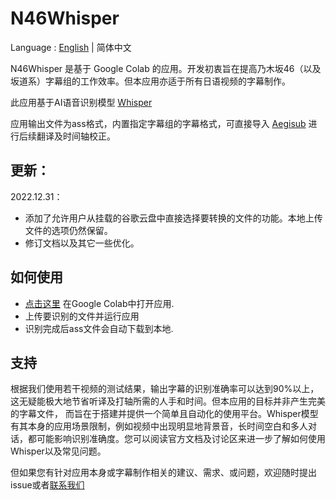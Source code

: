 # N46Whisper

Language : [English](./README.md)  | 简体中文

N46Whisper 是基于 Google Colab 的应用。开发初衷旨在提高乃木坂46（以及坂道系）字幕组的工作效率。但本应用亦适于所有日语视频的字幕制作。

此应用基于AI语音识别模型 [Whisper](https://github.com/openai/whisper)

应用输出文件为ass格式，内置指定字幕组的字幕格式，可直接导入 [Aegisub](https://github.com/Aegisub/Aegisub) 进行后续翻译及时间轴校正。

## 更新：
2022.12.31：
* 添加了允许用户从挂载的谷歌云盘中直接选择要转换的文件的功能。本地上传文件的选项仍然保留。
* 修订文档以及其它一些优化。

## 如何使用
* [点击这里](https://colab.research.google.com/github/Ayanaminn/N46Whisper/blob/main/N46Whisper.ipynb) 在Google Colab中打开应用.
* 上传要识别的文件并运行应用
* 识别完成后ass文件会自动下载到本地.

## 支持
根据我们使用若干视频的测试结果，输出字幕的识别准确率可以达到90%以上，这无疑能极大地节省听译及打轴所需的人手和时间。但本应用的目标并非产生完美的字幕文件， 而旨在于搭建并提供一个简单且自动化的使用平台。Whisper模型有其本身的应用场景限制，例如视频中出现明显地背景音，长时间空白和多人对话，都可能影响识别准确度。您可以阅读官方文档及讨论区来进一步了解如何使用Whisper以及常见问题。

但如果您有针对应用本身或字幕制作相关的建议、需求、或问题，欢迎随时提出issue或者[联系我们](mailto:admin@ikedateresa.cc)
